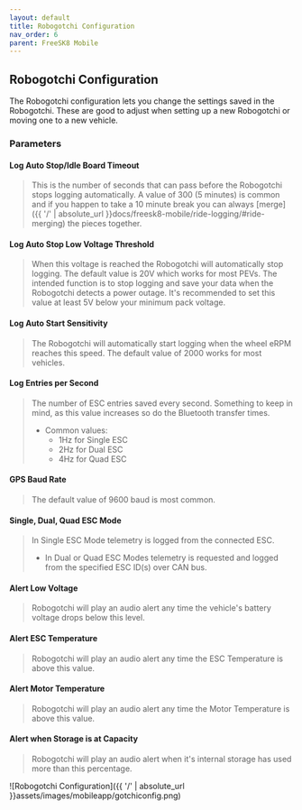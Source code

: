 ```yaml
---
layout: default
title: Robogotchi Configuration
nav_order: 6
parent: FreeSK8 Mobile
---
```


## Robogotchi Configuration

The Robogotchi configuration lets you change the settings saved in the Robogotchi. These are good to adjust when setting up a new Robogotchi or moving one to a new vehicle. 

### Parameters

#### Log Auto Stop/Idle Board Timeout
  > This is the number of seconds that can pass before the Robogotchi stops logging automatically. A value of 300 (5 minutes) is common and if you happen to take a 10 minute break you can always [merge]({{ '/' | absolute_url }}docs/freesk8-mobile/ride-logging/#ride-merging) the pieces together.

#### Log Auto Stop Low Voltage Threshold
  > When this voltage is reached the Robogotchi will automatically stop logging. The default value is 20V which works for most PEVs. The intended function is to stop logging and save your data when the Robogotchi detects a power outage. It's recommended to set this value at least 5V below your minimum pack voltage.

#### Log Auto Start Sensitivity
  > The Robogotchi will automatically start logging when the wheel eRPM reaches this speed. The default value of 2000 works for most vehicles.

#### Log Entries per Second
  > The number of ESC entries saved every second. Something to keep in mind, as this value increases so do the Bluetooth transfer times. 
  > * Common values:
  >   * 1Hz for Single ESC
  >   * 2Hz for Dual ESC
  >   * 4Hz for Quad ESC

#### GPS Baud Rate
  > The default value of 9600 baud is most common.

#### Single, Dual, Quad ESC Mode
   > In Single ESC Mode telemetry is logged from the connected ESC.
   > * In Dual or Quad ESC Modes telemetry is requested and logged from the specified ESC ID(s) over CAN bus.

#### Alert Low Voltage
  > Robogotchi will play an audio alert any time the vehicle's battery voltage drops below this level.

#### Alert ESC Temperature
  > Robogotchi will play an audio alert any time the ESC Temperature is above this value.

#### Alert Motor Temperature

  > Robogotchi will play an audio alert any time the Motor Temperature is above this value.

#### Alert when Storage is at Capacity
  > Robogotchi will play an audio alert when it's internal storage has used more than this percentage.

![Robogotchi Configuration]({{ '/' | absolute_url }}assets/images/mobileapp/gotchiconfig.png)